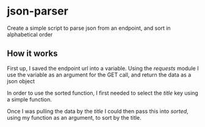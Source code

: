 # json-parser
Create a simple script to parse json from an endpoint, and sort in alphabetical order

## How it works

First up, I saved the endpoint url into a variable. Using the *requests* module I use the variable as an argument for the GET call, 
and return the data as a json object

In order to use the sorted function, I first needed to select the *title* key using a simple function.

Once I was pulling the data by the *title* I could then pass this into *sorted*, using my function as an argument, to sort by the title. 
